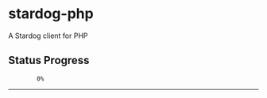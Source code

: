 # stardog-php
A Stardog client for PHP

Status Progress
--------------------------
            0%
--------------------------
